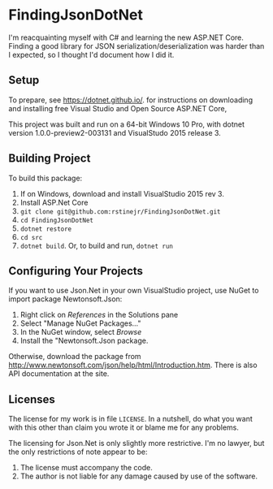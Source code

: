 # FindingJsonDotNet

I'm reacquainting  myself with C# and learning the new ASP.NET Core.  Finding a good library for JSON serialization/deserialization was harder than I expected, so I thought I'd document how I did it.

## Setup

To prepare, 
see https://dotnet.github.io/.
for instructions on downloading and installing free Visual Studio and Open Source ASP.NET Core,

This project was built and run on a 64-bit Windows 10 Pro, with dotnet version 1.0.0-preview2-003131 and VisualStudo 2015 release 3.

## Building Project

To build this package:

1. If on Windows, download and install VisualStudio 2015 rev 3.
2. Install ASP.Net Core
3. ```git clone git@github.com:rstinejr/FindingJsonDotNet.git```
4. ```cd FindingJsonDotNet```
5. ```dotnet restore```
6. ```cd src```
7. ```dotnet build```.  Or, to build and run, ```dotnet run```

## Configuring Your Projects

If you want to use Json.Net in your own VisualStudio project, use NuGet to import
package Newtonsoft.Json:

1. Right click on *References* in the Solutions pane
2. Select "Manage NuGet Packages..."
3. In the NuGet window, select *Browse*
4. Install the "Newtonsoft.Json package.

Otherwise, download the package from
http://www.newtonsoft.com/json/help/html/Introduction.htm. There is also
API documentation at the site.

## Licenses

The license for my work is in file ``LICENSE``. In a nutshell, do what you want with this other than claim you wrote it or blame 
me for any problems.

The licensing for Json.Net is only slightly more restrictive.  I'm no lawyer, but the only restrictions of note appear to be:

1. The license must accompany the code.
2. The author is not liable for any damage caused by use of the software.
